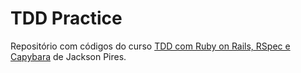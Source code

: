 # TDD Practice 

Repositório com códigos do curso [TDD com Ruby on Rails, RSpec e Capybara](https://www.udemy.com/course/rails-tdd/) de Jackson Pires.
